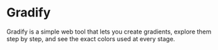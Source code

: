 # Gradify
Gradify is a simple web tool that lets you create gradients, explore them step by step, and see the exact colors used at every stage.
